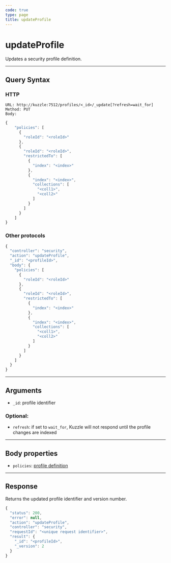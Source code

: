 ```yaml
---
code: true
type: page
title: updateProfile
---
```


# updateProfile

<SinceBadge version="1.0.0" />

Updates a security profile definition.

---

## Query Syntax

### HTTP

```http
URL: http://kuzzle:7512/profiles/<_id>/_update[?refresh=wait_for]
Method: PUT
Body:
```

```js
{
    "policies": [
      {
        "roleId": "<roleId>"
      },
      {
        "roleId": "<roleId>",
        "restrictedTo": [
          {
            "index": "<index>"
          },
          {
            "index": "<index>",
            "collections": [
              "<coll1>",
              "<coll2>"
            ]
          }
        ]
      }
    ]
}
```

### Other protocols

```js
{
  "controller": "security",
  "action": "updateProfile",
  "_id": "<profileId>",
  "body": {
    "policies": [
      {
        "roleId": "<roleId>"
      },
      {
        "roleId": "<roleId>",
        "restrictedTo": [
          {
            "index": "<index>"
          },
          {
            "index": "<index>",
            "collections": [
              "<coll1>",
              "<coll2>"
            ]
          }
        ]
      }
    ]
  }
}
```

---

## Arguments

- `_id`: profile identifier

### Optional:

- `refresh`: if set to `wait_for`, Kuzzle will not respond until the profile changes are indexed

---

## Body properties

- `policies`: [profile definition](/core/1/guide/guides/essentials/security/#defining-profiles)

---

## Response

Returns the updated profile identifier and version number.

```javascript
{
  "status": 200,
  "error": null,
  "action": "updateProfile",
  "controller": "security",
  "requestId": "<unique request identifier>",
  "result": {
    "_id": "<profileId>",
    "_version": 2
  }
}
```
